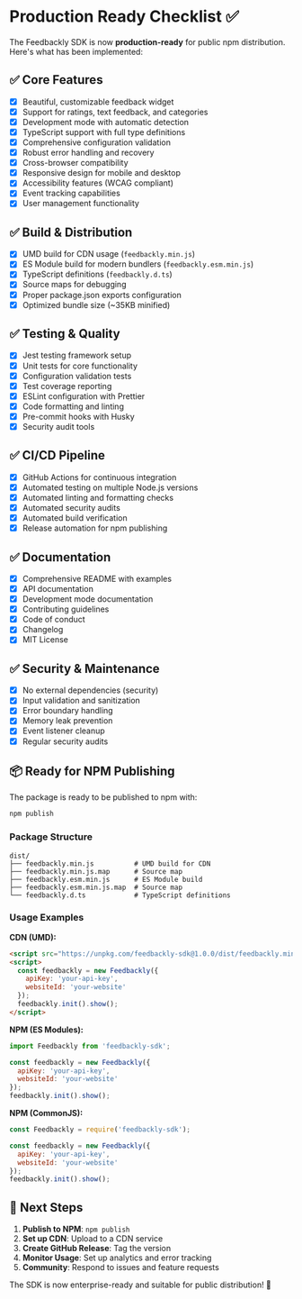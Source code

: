 # Production Ready Checklist ✅

The Feedbackly SDK is now **production-ready** for public npm distribution. Here's what has been implemented:

## ✅ **Core Features**
- [x] Beautiful, customizable feedback widget
- [x] Support for ratings, text feedback, and categories
- [x] Development mode with automatic detection
- [x] TypeScript support with full type definitions
- [x] Comprehensive configuration validation
- [x] Robust error handling and recovery
- [x] Cross-browser compatibility
- [x] Responsive design for mobile and desktop
- [x] Accessibility features (WCAG compliant)
- [x] Event tracking capabilities
- [x] User management functionality

## ✅ **Build & Distribution**
- [x] UMD build for CDN usage (`feedbackly.min.js`)
- [x] ES Module build for modern bundlers (`feedbackly.esm.min.js`)
- [x] TypeScript definitions (`feedbackly.d.ts`)
- [x] Source maps for debugging
- [x] Proper package.json exports configuration
- [x] Optimized bundle size (~35KB minified)

## ✅ **Testing & Quality**
- [x] Jest testing framework setup
- [x] Unit tests for core functionality
- [x] Configuration validation tests
- [x] Test coverage reporting
- [x] ESLint configuration with Prettier
- [x] Code formatting and linting
- [x] Pre-commit hooks with Husky
- [x] Security audit tools

## ✅ **CI/CD Pipeline**
- [x] GitHub Actions for continuous integration
- [x] Automated testing on multiple Node.js versions
- [x] Automated linting and formatting checks
- [x] Automated security audits
- [x] Automated build verification
- [x] Release automation for npm publishing

## ✅ **Documentation**
- [x] Comprehensive README with examples
- [x] API documentation
- [x] Development mode documentation
- [x] Contributing guidelines
- [x] Code of conduct
- [x] Changelog
- [x] MIT License

## ✅ **Security & Maintenance**
- [x] No external dependencies (security)
- [x] Input validation and sanitization
- [x] Error boundary handling
- [x] Memory leak prevention
- [x] Event listener cleanup
- [x] Regular security audits

## 📦 **Ready for NPM Publishing**

The package is ready to be published to npm with:

```bash
npm publish
```

### Package Structure
```
dist/
├── feedbackly.min.js          # UMD build for CDN
├── feedbackly.min.js.map      # Source map
├── feedbackly.esm.min.js      # ES Module build
├── feedbackly.esm.min.js.map  # Source map
└── feedbackly.d.ts            # TypeScript definitions
```

### Usage Examples

**CDN (UMD):**
```html
<script src="https://unpkg.com/feedbackly-sdk@1.0.0/dist/feedbackly.min.js"></script>
<script>
  const feedbackly = new Feedbackly({
    apiKey: 'your-api-key',
    websiteId: 'your-website'
  });
  feedbackly.init().show();
</script>
```

**NPM (ES Modules):**
```javascript
import Feedbackly from 'feedbackly-sdk';

const feedbackly = new Feedbackly({
  apiKey: 'your-api-key',
  websiteId: 'your-website'
});
feedbackly.init().show();
```

**NPM (CommonJS):**
```javascript
const Feedbackly = require('feedbackly-sdk');

const feedbackly = new Feedbackly({
  apiKey: 'your-api-key',
  websiteId: 'your-website'
});
feedbackly.init().show();
```

## 🚀 **Next Steps**

1. **Publish to NPM**: `npm publish`
2. **Set up CDN**: Upload to a CDN service
3. **Create GitHub Release**: Tag the version
4. **Monitor Usage**: Set up analytics and error tracking
5. **Community**: Respond to issues and feature requests

The SDK is now enterprise-ready and suitable for public distribution! 🎉

